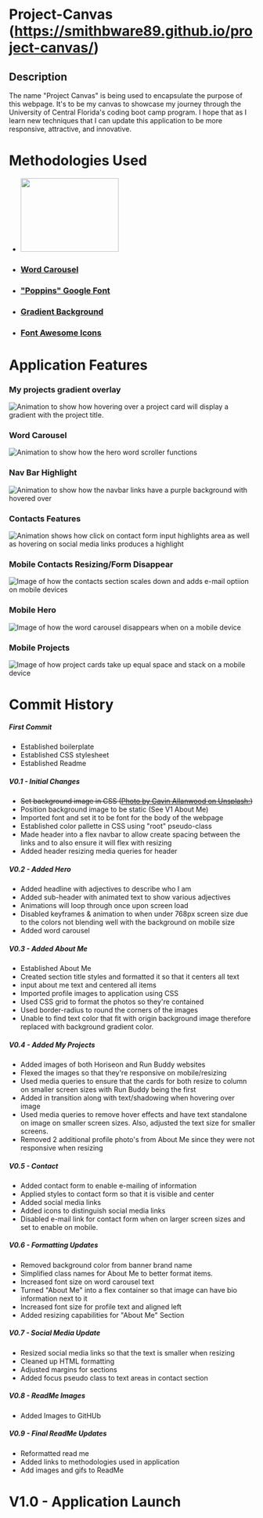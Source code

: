 # Project-Canvas (https://smithbware89.github.io/project-canvas/)
## Description
The name "Project Canvas" is being used to encapsulate the purpose of this webpage. It's to be my canvas to showcase my journey through the University of Central Florida's coding boot camp program. I hope that as I learn new techniques that I can update this application to be more responsive, attractive, and innovative.

# Methodologies Used
- <img src="./assets/images/ReadMeMedia/HTML-CSS.png" height="150" width="200">
- ### [Word Carousel](https://codepen.io/EricPorter/pen/JjPmOOb)
- ### ["Poppins" Google Font](https://fonts.google.com/specimen/Poppins)
- ### [Gradient Background](https://www.eggradients.com/category/gray-gradient?83ff460c_page=4)
- ### [Font Awesome Icons](http://www.fontawesome.com)

# Application Features
### My projects gradient overlay

![Animation to show how hovering over a project card will display a gradient with the project title.](assets/images/ReadMeMedia/ProjectsAnimation.gif)

### Word Carousel

![Animation to show how the hero word scroller functions](assets/images/ReadMeMedia/wordcarousel.gif)

### Nav Bar Highlight

![Animation to show how the navbar links have a purple background with hovered over](assets/images/ReadMeMedia/NavHighlight.gif)

### Contacts Features

![Animation shows how click on contact form input highlights area as well as hovering on social media links produces a highlight](assets/images/ReadMeMedia/Contacts.gif)

### Mobile Contacts Resizing/Form Disappear

![Image of how the contacts section scales down and adds e-mail optiion on mobile devices](assets/images/ReadMeMedia/mobile-contact.PNG)

### Mobile Hero

![Image of how the word carousel disappears when on a mobile device](assets/images/ReadMeMedia/mobile-hero.PNG)

### Mobile Projects

![Image of how project cards take up equal space and stack on a mobile device](assets/images/ReadMeMedia/mobile-projects.PNG)

# **Commit History**
##### First Commit
- Established boilerplate
- Established CSS stylesheet
- Established Readme

##### V0.1 - Initial Changes
- ~~Set background image in CSS ([Photo by Gavin Allanwood on Unsplash:](https://unsplash.com/photos/IDIbUNVmeNY))~~
- Position background image to be static (See V1 About Me)
- Imported font and set it to be font for the body of the webpage
- Established color pallette in CSS using "root" pseudo-class
- Made header into a flex navbar to allow create spacing between the links and to also ensure it will flex with resizing
- Added header resizing media queries for header

##### V0.2 - Added Hero
- Added headline with adjectives to describe who I am
- Added sub-header with animated text to show various adjectives
- Animations will loop through once upon screen load
- Disabled keyframes & animation to when under 768px screen size due to the colors not blending well with the background on mobile size
- Added word carousel

##### V0.3 - Added About Me
- Established About Me
- Created section title styles and formatted it so that it centers all text
- input about me text and centered all items
- Imported profile images to application using CSS
- Used CSS grid to format the photos so they're contained
- Used border-radius to round the corners of the images
- Unable to find text color that fit with origin background image therefore replaced with background gradient color.

##### V0.4 - Added My Projects
- Added images of both Horiseon and Run Buddy websites
- Flexed the images so that they're responsive on mobile/resizing
- Used media queries to ensure that the cards for both resize to column on smaller screen sizes with Run Buddy being the first
- Added in transition along with text/shadowing when hovering over image
- Used media queries to remove hover effects and have text standalone on image on smaller screen sizes. Also, adjusted the text size for smaller screens.
- Removed 2 additional profile photo's from About Me since they were not responsive when resizing

##### V0.5 - Contact
- Added contact form to enable e-mailing of information
- Applied styles to contact form so that it is visible and center
- Added social media links
- Added icons to distinguish social media links
- Disabled e-mail link for contact form when on larger screen sizes and set to enable on mobile.

##### V0.6 - Formatting Updates
- Removed background color from banner brand name
- Simplified class names for About Me to better format items.
- Increased font size on word carousel text
- Turned "About Me" into a flex container so that image can have bio information next to it
- Increased font size for profile text and aligned left
- Added resizing capabilities for "About Me" Section

##### V0.7 - Social Media Update
- Resized social media links so that the text is smaller when resizing
- Cleaned up HTML formatting
- Adjusted margins for sections
- Added focus pseudo class to text areas in contact section

##### V0.8 - ReadMe Images
- Added Images to GitHUb

##### V0.9 - Final ReadMe Updates
- Reformatted read me
- Added links to methodologies used in application
- Add images and gifs to ReadMe

# V1.0 - Application Launch
